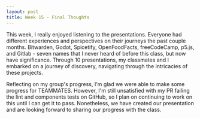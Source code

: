 ```yaml
---
layout: post
title: Week 15 - Final Thoughts
---
```


This week, I really enjoyed listening to the presentations. Everyone had different experiences and perspectives on their journeys the past couple months. Bitwarden, Godot, Spicetify, OpenFoodFacts, freeCodeCamp, p5.js, and Gitlab - seven names that I never heard of before this class, but now have significance. Through 10 presentations, my classmates and I embarked on a journey of discovery, navigating through the intricacies of these projects.

Reflecting on my group's progress, I'm glad we were able to make some progress for TEAMMATES. However, I'm still unsatisfied with my PR failing the lint and components tests on GitHub, so I plan on continuing to work on this until I can get it to pass. Nonetheless, we have created our presentation and are looking forward to sharing our progress with the class.